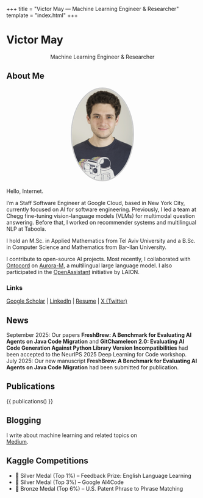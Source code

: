+++
title = "Victor May — Machine Learning Engineer & Researcher"
template = "index.html"
+++

# Victor May
<span class="site-subtitle" style="text-align:center; display:block;">Machine Learning Engineer & Researcher</span>

## About Me

<p align="center">
  <img src="media/avatar.jpg" width="160" style="border-radius: 50%; border: 3px solid #ccc;">
</p>

Hello, Internet.

I’m a Staff Software Engineer at Google Cloud, based in New York City, currently focused on AI for software engineering. Previously, I led a team at Chegg fine-tuning vision-language models (VLMs) for multimodal question answering. Before that, I worked on recommender systems and multilingual NLP at Taboola.

I hold an M.Sc. in Applied Mathematics from Tel Aviv University and a B.Sc. in Computer Science and Mathematics from Bar-Ilan University.

I contribute to open-source AI projects. Most recently, I collaborated with [Ontocord](https://www.ontocord.ai/) on [Aurora-M](https://huggingface.co/blog/mayank-mishra/aurora), a multilingual large language model. I also participated in the [OpenAssistant](https://open-assistant.io/team) initiative by LAION.

### Links  
[Google Scholar](https://scholar.google.com/citations?user=6yT0YfgAAAAJ&hl=en) | [LinkedIn](https://www.linkedin.com/in/victor-m-88340822) | [Resume](media/resume.pdf) | [X (Twitter)](https://x.com/MrColeslaw972)

## News
September 2025: Our papers **FreshBrew: A Benchmark for Evaluating AI Agents on Java Code Migration** and **GitChameleon 2.0: Evaluating AI Code Generation Against Python Library Version Incompatibilities** had been accepted to the NeurIPS 2025 Deep Learning for Code workshop.
July 2025: Our new manuscript **FreshBrew: A Benchmark for Evaluating AI Agents on Java Code Migration** had been submitted for publication.


## Publications
{{ publications() }}

## Blogging

I write about machine learning and related topics on  
[Medium](https://medium.com/@mayvic).

## Kaggle Competitions

- 🥈 Silver Medal (Top 1%) – Feedback Prize: English Language Learning  
- 🥈 Silver Medal (Top 3%) – Google AI4Code  
- 🥉 Bronze Medal (Top 6%) – U.S. Patent Phrase to Phrase Matching  
